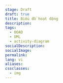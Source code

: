 ```yaml
---
stage: Draft
draft: true
title: Biểu đồ hoạt động
description:
tags:
  - OOAD
  - UML
  - activity-diagram
socialDescription:
socialImage:
permalink:
lang: vi
aliases:
cssclasses:
  - img
---
```

